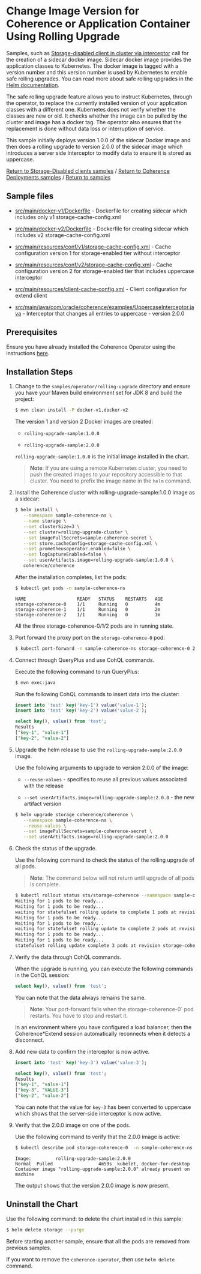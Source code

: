 # Change Image Version for Coherence or Application Container Using Rolling Upgrade

Samples, such as [Storage-disabled client in cluster via interceptor](../../coherence-deployments/storage-disabled/interceptor) call for the creation of a sidecar docker image.
Sidecar docker image provides the application classes to Kubernetes. The docker image is tagged with a version number and this version number is used by Kubernetes to enable safe rolling upgrades. You can read more about safe rolling upgrades in the [Helm documentation](https://helm.sh/docs/helm/#helm-upgrade).

The safe rolling upgrade feature allows you to instruct Kubernetes, through the operator, to replace the currently installed version of your application classes with a different one. Kubernetes does not verify whether the classes are new or old. It checks whether the image can be pulled by the cluster and image has a docker tag. The operator also ensures that the replacement is done without data loss or interruption of service.

This sample initially deploys version 1.0.0 of the sidecar Docker image and then does a rolling upgrade to
version 2.0.0 of the sidecar image which introduces a server side Interceptor to modify data to ensure it is stored as uppercase.

[Return to Storage-Disabled clients samples](../) / [Return to Coherence Deployments samples](../../) / [Return to samples](../../README.md#list-of-samples)

## Sample files

* [src/main/docker-v1/Dockerfile](src/main/docker-v1/Dockerfile) - Dockerfile for creating sidecar which includes  only v1 storage-cache-config.xml

* [src/main/docker-v2/Dockerfile](src/main/docker-v2/Dockerfile) - Dockerfile for creating sidecar which includes v2 storage-cache-config.xml

* [src/main/resources/conf/v1/storage-cache-config.xml](src/main/resources/conf/v1/storage-cache-config.xml) - Cache configuration version 1 for storage-enabled tier without interceptor

* [src/main/resources/conf/v2/storage-cache-config.xml](src/main/resources/conf/v2/storage-cache-config.xml) - Cache configuration version 2 for storage-enabled tier that includes uppercase interceptor

* [src/main/resources/client-cache-config.xml](src/main/resources/client-cache-config.xml) - Client configuration for extend client

* [src/main/java/com/oracle/coherence/examples/UppercaseInterceptor.java](src/main/java/com/oracle/coherence/examples/UppercaseInterceptor.java) - Interceptor that changes all entries to uppercase - version 2.0.0

## Prerequisites

Ensure you have already installed the Coherence Operator using the instructions [here](../../README.md#install-the-coherence-operator).

## Installation Steps

1. Change to the `samples/operator/rolling-upgrade` directory and ensure you have your Maven build environment set for JDK 8 and build the project:

   ```bash
   $ mvn clean install -P docker-v1,docker-v2
   ```

   The version 1 and version 2  Docker images are created:
    
   * `rolling-upgrade-sample:1.0.0`
    
   * `rolling-upgrade-sample:2.0.0`
   
   `rolling-upgrade-sample:1.0.0` is the initial image installed in the chart.

   > **Note**: If you are using a remote Kubernetes cluster, you need to push the created images to your repository accessible to that cluster. You need to prefix the image name in the `helm` command.

1. Install the Coherence cluster with rolling-upgrade-sample:1.0.0 image as a sidecar:

   ```bash
   $ helm install \
      --namespace sample-coherence-ns \
      --name storage \
      --set clusterSize=3 \
      --set cluster=rolling-upgrade-cluster \
      --set imagePullSecrets=sample-coherence-secret \
      --set store.cacheConfig=storage-cache-config.xml \
      --set prometheusoperator.enabled=false \
      --set logCaptureEnabled=false \
      --set userArtifacts.image=rolling-upgrade-sample:1.0.0 \
      coherence/coherence
   ```
   
   After the installation completes, list the pods:
   
   ```bash
   $ kubectl get pods -n sample-coherence-ns
   ```
   ```console
   NAME                   READY   STATUS    RESTARTS   AGE
   storage-coherence-0    1/1     Running   0          4m
   storage-coherence-1    1/1     Running   0          2m
   storage-coherence-2    1/1     Running   0          1m
   ```

   All the three storage-coherence-0/1/2 pods are in running state.

1. Port forward the proxy port on the `storage-coherence-0` pod:

   ```bash
   $ kubectl port-forward -n sample-coherence-ns storage-coherence-0 20000:20000
   ```

1. Connect through QueryPlus and use CohQL commands.

   Execute the following command to run QueryPlus:

   ```bash
   $ mvn exec:java
   ```

   Run the following CohQL commands to insert data into the cluster:

   ```sql
   insert into 'test' key('key-1') value('value-1');
   insert into 'test' key('key-2') value('value-2');

   select key(), value() from 'test';
   Results
   ["key-1", "value-1"]
   ["key-2", "value-2"]
   ```

1. Upgrade the helm release to use the `rolling-upgrade-sample:2.0.0` image. 

   Use the following arguments to upgrade to version 2.0.0 of the image:

   * `--reuse-values` - specifies to reuse all previous values associated with the release

   * `--set userArtifacts.image=rolling-upgrade-sample:2.0.0` - the new artifact version

   ```bash
   $ helm upgrade storage coherence/coherence \
      --namespace sample-coherence-ns \
      --reuse-values \
      --set imagePullSecrets=sample-coherence-secret \
      --set userArtifacts.image=rolling-upgrade-sample:2.0.0
   ```

1. Check the status of the upgrade.

   Use the following command to check the status of the rolling upgrade of all pods.
   
   > **Note**: The command below will not return until upgrade of all pods is complete.
    
   ```bash
   $ kubectl rollout status sts/storage-coherence --namespace sample-coherence-ns
   Waiting for 1 pods to be ready...
   Waiting for 1 pods to be ready...
   waiting for statefulset rolling update to complete 1 pods at revision storage-coherence-67b75785f6...
   Waiting for 1 pods to be ready...
   Waiting for 1 pods to be ready...
   waiting for statefulset rolling update to complete 2 pods at revision storage-coherence-67b75785f6...
   Waiting for 1 pods to be ready...
   Waiting for 1 pods to be ready...
   statefulset rolling update complete 3 pods at revision storage-coherence-67b75785f6...
   ```

1. Verify the data through CohQL commands.

   When the upgrade is running, you can execute the following commands in the CohQL session:

   ```sql
   select key(), value() from 'test';
   ```

   You can note that the data always remains the same.
   
   > **Note**: Your port-forward fails when the storage-coherence-0` pod restarts. You have to stop and restart it.
   
   In an environment where you have configured a load balancer, then the Coherence*Extend session automatically reconnects when it detects a disconnect.
   
1. Add new data to confirm the interceptor is now active.  

   ```sql
   insert into 'test' key('key-3') value('value-3');

   select key(), value() from 'test';
   Results
   ["key-1", "value-1"]
   ["key-3", "VALUE-3"]
   ["key-2", "value-2"]
   ```

   You can note that the value for `key-3` has been converted to uppercase which shows that the server-side interceptor is now active.

1. Verify that the 2.0.0 image on one of the pods.

   Use the following command to verify that the 2.0.0 image is active:

   ```bash
   $ kubectl describe pod storage-coherence-0  -n sample-coherence-ns | grep rolling-upgrade
   ```
   ```console
   Image:         rolling-upgrade-sample:2.0.0
   Normal  Pulled                 4m59s  kubelet, docker-for-desktop  Container image "rolling-upgrade-sample:2.0.0" already present on machine
   ```

   The output shows that the version 2.0.0 image is now present.

## Uninstall the Chart

Use the following command: to delete the chart installed in this sample:

```bash
$ helm delete storage --purge
```

Before starting another sample, ensure that all the pods are removed from previous samples.

If you want to remove the `coherence-operator`, then use `helm delete` command.
